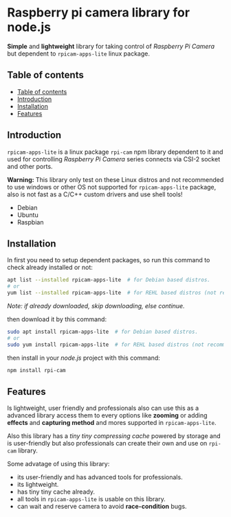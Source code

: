 # Raspberry pi camera library for node.js

**Simple** and **lightweight** library for taking control of _Raspberry Pi Camera_ but dependent to `rpicam-apps-lite` linux package.

## Table of contents

- [Table of contents](#table-of-contents)
- [Introduction](#introduction)
- [Installation](#installation)
- [Features](#features)

## Introduction

`rpicam-apps-lite` is a linux package `rpi-cam` npm library dependent to it and used for controlling _Raspberry Pi Camera_ series connects via CSI-2 socket and other ports.

**Warning:** This library only test on these Linux distros and not recommended to use windows or other OS not supported for `rpicam-apps-lite` package, also is not fast as a C/C++ custom drivers and use shell tools!

- Debian
- Ubuntu
- Raspbian

## Installation

In first you need to setup dependent packages, so run this command to check already installed or not:

```bash
apt list --installed rpicam-apps-lite  # for Debian based distros.
# or
yum list --installed rpicam-apps-lite  # for REHL based distros (not recommended).
```

_Note: if already downloaded, skip downloading, else continue._

then download it by this command:

```bash
sudo apt install rpicam-apps-lite  # for Debian based distros.
# or
sudo yum install rpicam-apps-lite  # for REHL based distros (not recommended).
```

then install in your _node.js_ project with this command:

```bash
npm install rpi-cam
```

## Features

Is lightweight, user friendly and professionals also can use this as a advanced library access them to every options like **zooming** or adding **effects** and **capturing method** and mores supported in `rpicam-apps-lite`.

Also this library has a _tiny tiny compressing cache_ powered by storage and is user-friendly but also professionals can create their own and use on `rpi-cam` library.

Some advatage of using this library:

- its user-friendly and has advanced tools for professionals.
- its lightweight.
- has tiny tiny cache already.
- all tools in `rpicam-apps-lite` is usable on this library.
- can wait and reserve camera to avoid **race-condition** bugs.
